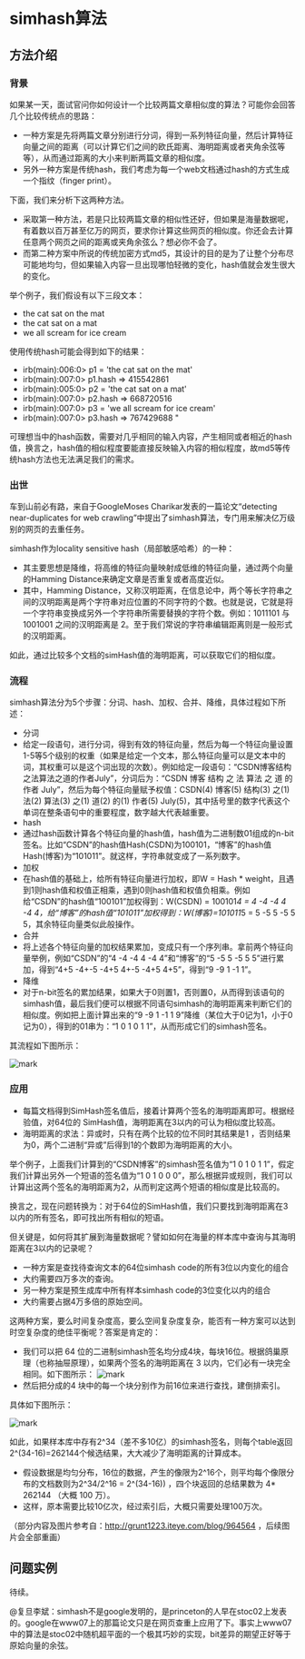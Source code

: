# simhash算法

## 方法介绍

### 背景

如果某一天，面试官问你如何设计一个比较两篇文章相似度的算法？可能你会回答几个比较传统点的思路：
 - 一种方案是先将两篇文章分别进行分词，得到一系列特征向量，然后计算特征向量之间的距离（可以计算它们之间的欧氏距离、海明距离或者夹角余弦等等），从而通过距离的大小来判断两篇文章的相似度。
 - 另外一种方案是传统hash，我们考虑为每一个web文档通过hash的方式生成一个指纹（finger print）。

下面，我们来分析下这两种方法。
- 采取第一种方法，若是只比较两篇文章的相似性还好，但如果是海量数据呢，有着数以百万甚至亿万的网页，要求你计算这些网页的相似度。你还会去计算任意两个网页之间的距离或夹角余弦么？想必你不会了。
- 而第二种方案中所说的传统加密方式md5，其设计的目的是为了让整个分布尽可能地均匀，但如果输入内容一旦出现哪怕轻微的变化，hash值就会发生很大的变化。

举个例子，我们假设有以下三段文本：

- the cat sat on the mat
- the cat sat on a mat
- we all scream for ice cream

使用传统hash可能会得到如下的结果：
 - irb(main):006:0> p1 = 'the cat sat on the mat'
- irb(main):007:0> p1.hash => 415542861
 - irb(main):005:0> p2 = 'the cat sat on a mat'
- irb(main):007:0> p2.hash  => 668720516
 - irb(main):007:0> p3 = 'we all scream for ice cream'
- irb(main):007:0> p3.hash => 767429688 "

可理想当中的hash函数，需要对几乎相同的输入内容，产生相同或者相近的hash值，换言之，hash值的相似程度要能直接反映输入内容的相似程度，故md5等传统hash方法也无法满足我们的需求。

### 出世

车到山前必有路，来自于GoogleMoses Charikar发表的一篇论文“detecting near-duplicates for web crawling”中提出了simhash算法，专门用来解决亿万级别的网页的去重任务。

simhash作为locality sensitive hash（局部敏感哈希）的一种：
 - 其主要思想是降维，将高维的特征向量映射成低维的特征向量，通过两个向量的Hamming Distance来确定文章是否重复或者高度近似。
- 其中，Hamming Distance，又称汉明距离，在信息论中，两个等长字符串之间的汉明距离是两个字符串对应位置的不同字符的个数。也就是说，它就是将一个字符串变换成另外一个字符串所需要替换的字符个数。例如：1011101 与 1001001 之间的汉明距离是 2。至于我们常说的字符串编辑距离则是一般形式的汉明距离。

如此，通过比较多个文档的simHash值的海明距离，可以获取它们的相似度。

### 流程

simhash算法分为5个步骤：分词、hash、加权、合并、降维，具体过程如下所述：
 - 分词
- 给定一段语句，进行分词，得到有效的特征向量，然后为每一个特征向量设置1-5等5个级别的权重（如果是给定一个文本，那么特征向量可以是文本中的词，其权重可以是这个词出现的次数）。例如给定一段语句：“CSDN博客结构之法算法之道的作者July”，分词后为：“CSDN 博客 结构 之 法 算法 之 道 的 作者 July”，然后为每个特征向量赋予权值：CSDN(4) 博客(5) 结构(3) 之(1) 法(2) 算法(3) 之(1) 道(2) 的(1) 作者(5) July(5)，其中括号里的数字代表这个单词在整条语句中的重要程度，数字越大代表越重要。
 - hash
- 通过hash函数计算各个特征向量的hash值，hash值为二进制数01组成的n-bit签名。比如“CSDN”的hash值Hash(CSDN)为100101，“博客”的hash值Hash(博客)为“101011”。就这样，字符串就变成了一系列数字。
 - 加权
- 在hash值的基础上，给所有特征向量进行加权，即W = Hash * weight，且遇到1则hash值和权值正相乘，遇到0则hash值和权值负相乘。例如给“CSDN”的hash值“100101”加权得到：W(CSDN) = 100101*4 = 4 -4 -4 4 -4 4，给“博客”的hash值“101011”加权得到：W(博客)=101011*5 = 5 -5 5 -5 5 5，其余特征向量类似此般操作。
 - 合并
- 将上述各个特征向量的加权结果累加，变成只有一个序列串。拿前两个特征向量举例，例如“CSDN”的“4 -4 -4 4 -4 4”和“博客”的“5 -5 5 -5 5 5”进行累加，得到“4+5 -4+-5 -4+5 4+-5 -4+5 4+5”，得到“9 -9 1 -1 1”。
 - 降维
- 对于n-bit签名的累加结果，如果大于0则置1，否则置0，从而得到该语句的simhash值，最后我们便可以根据不同语句simhash的海明距离来判断它们的相似度。例如把上面计算出来的“9 -9 1 -1 1 9”降维（某位大于0记为1，小于0记为0），得到的01串为：“1 0 1 0 1 1”，从而形成它们的simhash签名。

其流程如下图所示：

![mark](http://pacdb2bfr.bkt.clouddn.com/blog/image/180803/f197AA58H4.png?imageslim)


### 应用

 - 每篇文档得到SimHash签名值后，接着计算两个签名的海明距离即可。根据经验值，对64位的 SimHash值，海明距离在3以内的可认为相似度比较高。
- 海明距离的求法：异或时，只有在两个比较的位不同时其结果是1 ，否则结果为0，两个二进制“异或”后得到1的个数即为海明距离的大小。

举个例子，上面我们计算到的“CSDN博客”的simhash签名值为“1 0 1 0 1 1”，假定我们计算出另外一个短语的签名值为“1 0 1 0 0 0”，那么根据异或规则，我们可以计算出这两个签名的海明距离为2，从而判定这两个短语的相似度是比较高的。

换言之，现在问题转换为：对于64位的SimHash值，我们只要找到海明距离在3以内的所有签名，即可找出所有相似的短语。

但关键是，如何将其扩展到海量数据呢？譬如如何在海量的样本库中查询与其海明距离在3以内的记录呢？

 - 一种方案是查找待查询文本的64位simhash code的所有3位以内变化的组合
- 大约需要四万多次的查询。
 - 另一种方案是预生成库中所有样本simhash code的3位变化以内的组合
- 大约需要占据4万多倍的原始空间。

这两种方案，要么时间复杂度高，要么空间复杂度复杂，能否有一种方案可以达到时空复杂度的绝佳平衡呢？答案是肯定的：

- 我们可以把 64 位的二进制simhash签名均分成4块，每块16位。根据鸽巢原理（也称抽屉原理），如果两个签名的海明距离在 3 以内，它们必有一块完全相同。如下图所示：
![mark](http://pacdb2bfr.bkt.clouddn.com/blog/image/180803/61AceDK34J.png?imageslim)
- 然后把分成的4 块中的每一个块分别作为前16位来进行查找，建倒排索引。

具体如下图所示：

![mark](http://pacdb2bfr.bkt.clouddn.com/blog/image/180803/AkAaHC1590.png?imageslim)

如此，如果样本库中存有2^34（差不多10亿）的simhash签名，则每个table返回2^(34-16)=262144个候选结果，大大减少了海明距离的计算成本。
 - 假设数据是均匀分布，16位的数据，产生的像限为2^16个，则平均每个像限分布的文档数则为2^34/2^16 = 2^(34-16)) ，四个块返回的总结果数为 4* 262144 （大概 100 万）。
- 这样，原本需要比较10亿次，经过索引后，大概只需要处理100万次。

（部分内容及图片参考自：http://grunt1223.iteye.com/blog/964564 ，后续图片会全部重画）


## 问题实例

待续。

@复旦李斌：simhash不是google发明的，是princeton的人早在stoc02上发表的。google在www07上的那篇论文只是在网页查重上应用了下。事实上www07中的算法是stoc02中随机超平面的一个极其巧妙的实现，bit差异的期望正好等于原姶向量的余弦。
